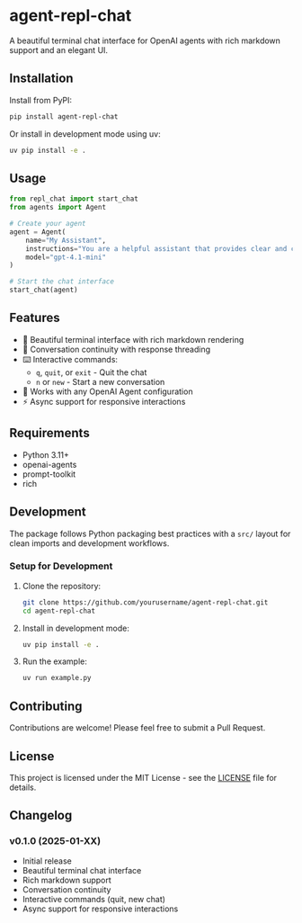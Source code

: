 # agent-repl-chat

A beautiful terminal chat interface for OpenAI agents with rich markdown support and an elegant UI.

## Installation

Install from PyPI:

```bash
pip install agent-repl-chat
```

Or install in development mode using uv:

```bash
uv pip install -e .
```

## Usage

```python
from repl_chat import start_chat
from agents import Agent

# Create your agent
agent = Agent(
    name="My Assistant",
    instructions="You are a helpful assistant that provides clear and concise answers.",
    model="gpt-4.1-mini"
)

# Start the chat interface
start_chat(agent)
```

## Features

- 🎨 Beautiful terminal interface with rich markdown rendering
- 🔄 Conversation continuity with response threading
- ⌨️ Interactive commands:
  - `q`, `quit`, or `exit` - Quit the chat
  - `n` or `new` - Start a new conversation
- 🤖 Works with any OpenAI Agent configuration
- ⚡ Async support for responsive interactions

## Requirements

- Python 3.11+
- openai-agents
- prompt-toolkit
- rich

## Development

The package follows Python packaging best practices with a `src/` layout for clean imports and development workflows.

### Setup for Development

1. Clone the repository:
   ```bash
   git clone https://github.com/yourusername/agent-repl-chat.git
   cd agent-repl-chat
   ```

2. Install in development mode:
   ```bash
   uv pip install -e .
   ```

3. Run the example:
   ```bash
   uv run example.py
   ```

## Contributing

Contributions are welcome! Please feel free to submit a Pull Request.

## License

This project is licensed under the MIT License - see the [LICENSE](LICENSE) file for details.

## Changelog

### v0.1.0 (2025-01-XX)
- Initial release
- Beautiful terminal chat interface
- Rich markdown support
- Conversation continuity
- Interactive commands (quit, new chat)
- Async support for responsive interactions 